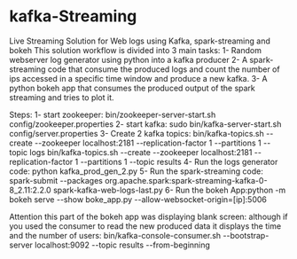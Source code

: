 # kafka-Streaming
Live Streaming Solution for Web logs using Kafka, spark-streaming and bokeh
This solution workflow is divided into 3 main tasks:
1- Random webserver log generator using python into a kafka producer 
2- A spark-streaming code that consume the produced logs and count the number of ips accessed in a specific time window and produce a new kafka.
3- A python bokeh app that consumes the produced output of the spark streaming and tries to plot it.

Steps:
1- start zookeeper: bin/zookeeper-server-start.sh config/zookeeper.properties
2- start kafka: sudo bin/kafka-server-start.sh config/server.properties
3- Create 2 kafka topics: bin/kafka-topics.sh --create --zookeeper localhost:2181 --replication-factor 1 --partitions 1 --topic logs
                        bin/kafka-topics.sh --create --zookeeper localhost:2181 --replication-factor 1 --partitions 1 --topic results
4- Run the logs generator code: python kafka_prod_gen_2.py
5- Run the spark-streaming code: spark-submit --packages org.apache.spark:spark-streaming-kafka-0-8_2.11:2.2.0 spark-kafka-web-logs-last.py
6- Run the bokeh App:python -m bokeh serve --show  boke_app.py --allow-websocket-origin=[ip]:5006

Attention this part of the bokeh app was displaying blank screen: although if you used the consumer to read the new produced data it displays
the time and the number of users: 
bin/kafka-console-consumer.sh --bootstrap-server localhost:9092 --topic results --from-beginning
